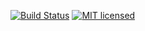 
[![Build Status](https://travis-ci.org/intonarumori/RMUIViewNibExtension.svg?branch=master)](https://travis-ci.org/intonarumori/RMUIViewNibExtension)
[![MIT licensed](https://img.shields.io/badge/license-MIT-blue.svg)](https://github.com/intonarumori/UIViewNibExtension/blob/master/LICENSE.md)
